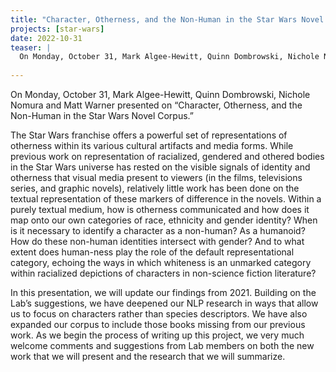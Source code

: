 ```yaml
---
title: "Character, Otherness, and the Non-Human in the Star Wars Novel Corpus"
projects: [star-wars]
date: 2022-10-31
teaser: |
  On Monday, October 31, Mark Algee-Hewitt, Quinn Dombrowski, Nichole Nomura and Matt Warner presented on “Character, Otherness, and the Non-Human in the Star Wars Novel Corpus.”
  
---
```


On Monday, October 31, Mark Algee-Hewitt, Quinn Dombrowski, Nichole Nomura and Matt Warner presented on “Character, Otherness, and the Non-Human in the Star Wars Novel Corpus.”

The Star Wars franchise offers a powerful set of representations of otherness within its various cultural artifacts and media forms. While previous work on representation of racialized, gendered and othered bodies in the Star Wars universe has rested on the visible signals of identity and otherness that visual media present to viewers (in the films, televisions series, and graphic novels), relatively little work has been done on the textual representation of these markers of difference in the novels. Within a purely textual medium, how is otherness communicated and how does it map onto our own categories of race, ethnicity and gender identity? When is it necessary to identify a character as a non-human? As a humanoid? How do these non-human identities intersect with gender? And to what extent does human-ness play the role of the default representational category, echoing the ways in which whiteness is an unmarked category within racialized depictions of characters in non-science fiction literature?

In this presentation, we will update our findings from 2021. Building on the Lab’s suggestions, we have deepened our NLP research in ways that allow us to focus on characters rather than species descriptors. We have also expanded our corpus to include those books missing from our previous work. As we begin the process of writing up this project, we very much welcome comments and suggestions from Lab members on both the new work that we will present and the research that we will summarize.